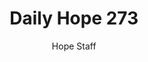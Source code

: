 ---
image: /assets/img/daily-hope-default-artwork.png
title: Daily Hope 273
number: 273
categories:
  - Daily Hope
author: Hope Staff
notes: Daily Hope 273
embed: >-
  <iframe style="border-radius:12px" src="https://open.spotify.com/embed/episode/1kEMT5VadHvgmejboNl9xw?utm_source=generator" width="100%" height="352" frameBorder="0" allowfullscreen="" allow="autoplay; clipboard-write; encrypted-media; fullscreen; picture-in-picture" loading="lazy"></iframe>
---